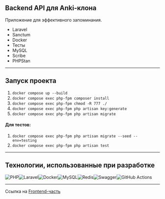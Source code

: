 ## Backend API для Anki-клона

Приложение для эффективного запоминания.

- Laravel
- Sanctum
- Docker
- Тесты
- MySQL
- Scribe
- PHPStan

---

## Запуск проекта

1. `docker compose up --build`
2. `docker compose exec php-fpm composer install`
3. `docker compose exec php-fpm chmod -R 777 ./`
4. `docker compose exec php-fpm php artisan key:generate`
5. `docker compose exec php-fpm php artisan migrate`

#### Для тестов:

1. `docker compose exec php-fpm php artisan migrate --seed --env=testing`
2. `docker compose exec php-fpm php artisan test`

---

## Технологии, использованные при разработке

![PHP](https://img.shields.io/badge/php-%23777BB4.svg?style=for-the-badge&logo=php&logoColor=white)![Laravel](https://img.shields.io/badge/laravel-%23FF2D20.svg?style=for-the-badge&logo=laravel&logoColor=white)![Docker](https://img.shields.io/badge/docker-%230db7ed.svg?style=for-the-badge&logo=docker&logoColor=white)![MySQL](https://img.shields.io/badge/mysql-4479A1.svg?style=for-the-badge&logo=mysql&logoColor=white)![Redis](https://img.shields.io/badge/redis-%23DD0031.svg?style=for-the-badge&logo=redis&logoColor=white)![Swagger](https://img.shields.io/badge/-Swagger-%23Clojure?style=for-the-badge&logo=swagger&logoColor=white)![GitHub Actions](https://img.shields.io/badge/github%20actions-%232671E5.svg?style=for-the-badge&logo=githubactions&logoColor=white)

---

Ссылка на [Frontend-часть](https://github.com/Lokusok/frontend-anki-clone)
